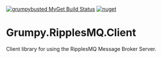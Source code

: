 [![grumpybusted MyGet Build Status](https://www.myget.org/BuildSource/Badge/grumpybusted?identifier=6cbbd9f8-9620-4525-b386-7ad72e9eb16b)](https://www.myget.org/feed/grumpybusted/package/nuget/Grumpy.RipplesMQ.Client)
[![nuget](https://img.shields.io/nuget/v/Grumpy.RipplesMQ.Client.svg)](https://www.nuget.org/packages/Grumpy.RipplesMQ.Client/)

# Grumpy.RipplesMQ.Client
Client library for using the RipplesMQ Message Broker Server.